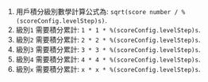 1. 用戶積分級別數學計算公式為: `sqrt(score number / %(scoreConfig.levelStep)s)`.
1. 級別`1` 需要積分累計: `1 * 1 * %(scoreConfig.levelStep)s`.
1. 級別`2` 需要積分累計: `2 * 2 * %(scoreConfig.levelStep)s`.
1. 級別`3` 需要積分累計: `3 * 3 * %(scoreConfig.levelStep)s`.
1. 級別`4` 需要積分累計: `4 * 4 * %(scoreConfig.levelStep)s`.
1. 級別`x` 需要積分累計: `x * x * %(scoreConfig.levelStep)s`.
